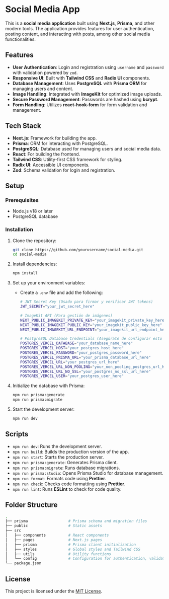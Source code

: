 # Social Media App

This is a **social media application** built using **Next.js**, **Prisma**, and other modern tools. The application provides features for user authentication, posting content, and interacting with posts, among other social media functionalities.

## Features

- **User Authentication**: Login and registration using `username` and `password` with validation powered by `zod`.
- **Responsive UI**: Built with **Tailwind CSS** and **Radix UI** components.
- **Database Management**: Uses **PostgreSQL** with **Prisma ORM** for managing users and content.
- **Image Handling**: Integrated with **ImageKit** for optimized image uploads.
- **Secure Password Management**: Passwords are hashed using **bcrypt**.
- **Form Handling**: Utilizes **react-hook-form** for form validation and management.

## Tech Stack

- **Next.js**: Framework for building the app.
- **Prisma**: ORM for interacting with PostgreSQL.
- **PostgreSQL**: Database used for managing users and social media data.
- **React**: For building the frontend.
- **Tailwind CSS**: Utility-first CSS framework for styling.
- **Radix UI**: Accessible UI components.
- **Zod**: Schema validation for login and registration.

## Setup

### Prerequisites

- Node.js v18 or later
- PostgreSQL database

### Installation

1. Clone the repository:

   ```bash
   git clone https://github.com/yourusername/social-media.git
   cd social-media
   ```

2. Install dependencies:

   ```bash
   npm install
   ```

3. Set up your environment variables:

   - Create a `.env` file and add the following:

     ```bash
     # JWT Secret Key (Usado para firmar y verificar JWT tokens)
     JWT_SECRET="your_jwt_secret_here"

     # ImageKit API (Para gestión de imágenes)
     NEXT_PUBLIC_IMAGEKIT_PRIVATE_KEY="your_imagekit_private_key_here"
     NEXT_PUBLIC_IMAGEKIT_PUBLIC_KEY="your_imagekit_public_key_here"
     NEXT_PUBLIC_IMAGEKIT_URL_ENDPOINT="your_imagekit_url_endpoint_here"

     # PostgreSQL Database Credentials (Asegúrate de configurar esto correctamente)
     POSTGRES_VERCEL_DATABASE="your_database_name_here"
     POSTGRES_VERCEL_HOST="your_postgres_host_here"
     POSTGRES_VERCEL_PASSWORD="your_postgres_password_here"
     POSTGRES_VERCEL_PRISMA_URL="your_prisma_database_url_here"
     POSTGRES_VERCEL_URL="your_postgres_url_here"
     POSTGRES_VERCEL_URL_NON_POOLING="your_non_pooling_postgres_url_here"
     POSTGRES_VERCEL_URL_NO_SSL="your_postgres_no_ssl_url_here"
     POSTGRES_VERCEL_USER="your_postgres_user_here"
     ```

4. Initialize the database with Prisma:

   ```bash
   npm run prisma:generate
   npm run prisma:migrate
   ```

5. Start the development server:
   ```bash
   npm run dev
   ```

## Scripts

- `npm run dev`: Runs the development server.
- `npm run build`: Builds the production version of the app.
- `npm run start`: Starts the production server.
- `npm run prisma:generate`: Generates Prisma client.
- `npm run prisma:migrate`: Runs database migrations.
- `npm run prisma:studio`: Opens Prisma Studio for database management.
- `npm run format`: Formats code using **Prettier**.
- `npm run check`: Checks code formatting using **Prettier**.
- `npm run lint`: Runs **ESLint** to check for code quality.

## Folder Structure

```bash
.
├── prisma                  # Prisma schema and migration files
├── public                  # Static assets
├── src
│   ├── components          # React components
│   ├── pages               # Next.js pages
│   ├── prisma              # Prisma client initialization
│   ├── styles              # Global styles and Tailwind CSS
│   ├── utils               # Utility functions
│   └── config              # Configuration for authentication, validation, etc.
└── package.json
```

## License

This project is licensed under the [MIT License](LICENSE).
